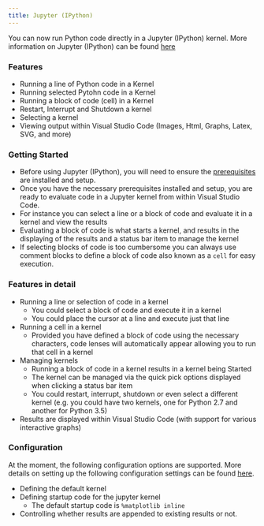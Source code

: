 ```yaml
---
title: Jupyter (IPython)
---
```


You can now run Python code directly in a Jupyter (IPython) kernel.
More information on Jupyter (IPython) can be found [here](https://jupyter.readthedocs.io/en/latest/ipython/content-ipython.html) 

### Features
- Running a line of Python code in a Kernel
- Running selected Pytohn code in a Kernel
- Running a block of code (cell) in a Kernel
- Restart, Interrupt and Shutdown a kernel
- Selecting a kernel
- Viewing output within Visual Studio Code (Images, Html, Graphs, Latex, SVG, and more)

### Getting Started
- Before using Jupyter (IPython), you will need to ensure the [prerequisites](/docs/jupyter_prerequisites/) are installed and setup.
- Once you have the necessary prerequisites installed and setup, you are ready to evaluate code in a Jupyter kernel from within Visual Studio Code. 
- For instance you can select a line or a block of code and evaluate it in a kernel and view the results
- Evaluating a block of code is what starts a kernel, and results in the displaying of the results and a status bar item to manage the kernel
- If selecting blocks of code is too cumbersome you can always use comment blocks to define a block of code also known as a ```cell``` for easy execution.

### Features in detail
- Running a line or selection of code in a kernel
    + You could select a block of code and execute it in a kernel
    + You could place the cursor at a line and execute just that line
- Running a cell in a kernel
    + Provided you have defined a block of code using the necessary characters, code lenses will automatically appear allowing you to run that cell in a kernel
- Managing kernels
    + Running a block of code in a kernel results in a kernel being Started
    + The kernel can be managed via the quick pick options displayed when clicking a status bar item
    + You could restart, interrupt, shutdown or even select a different kernel (e.g. you could have two kernels, one for Python 2.7 and another for Python 3.5)
- Results are displayed within Visual Studio Code (with support for various interactive graphs)

### Configuration
At the moment, the following configuration options are supported.
More details on setting up the following configuration settings can be found [here](/docs/jupyter_configuration/).
- Defining the default kernel 
- Defining startup code for the jupyter kernel
    + The default startup code is ```%matplotlib inline```
- Controlling whether results are appended to existing results or not.


